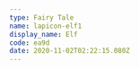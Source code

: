 ```yaml
---
type: Fairy Tale
name: lapicon-elf1
display_name: Elf
code: ea9d
date: 2020-11-02T02:22:15.080Z
---
```

